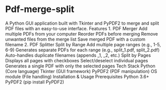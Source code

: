 # Pdf-merge-split
A Python GUI application built with Tkinter and PyPDF2 to merge and split PDF files with an easy-to-use interface.  Features 1. PDF Merger Add multiple PDFs from your computer  Reorder PDFs before merging  Remove unwanted files from the merge list  Save merged PDF with a custom filename  2. PDF Splitter Split by Range Add multiple page ranges (e.g., 1-5, 6-9)  Generates separate PDFs for each range (e.g., split_1.pdf, split_2.pdf)  Auto-handles duplicate filenames (appends _1, _2, etc.)  Split by Pages Displays all pages with checkboxes  Select/deselect individual pages  Generates a single PDF with only the selected pages  Tech Stack Python (Core language)  Tkinter (GUI framework)  PyPDF2 (PDF manipulation)  OS module (File handling)  Installation & Usage Prerequisites Python 3.6+  PyPDF2 (pip install PyPDF2)
